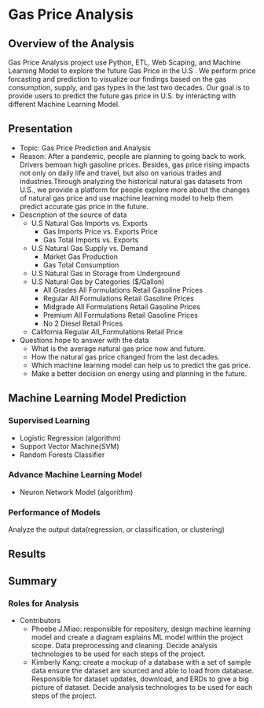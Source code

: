 # Gas Price Analysis
## Overview of the Analysis
Gas Price Analysis project use Python, ETL, Web Scaping, and Machine Learning Model to explore the future Gas Price in the U.S . We perform price forcasting and prediction to visualize our findings based on the gas consumption, supply, and gas types in the last two decades. Our goal is to provide users to predict the future gas price in U.S. by interacting with different Machine Learning Model.

## Presentation
- Topic: Gas Price Prediction and Analysis
- Reason: After a pandemic, people are planning to going back to work. Drivers bemoan high gasoline prices. Besides, gas price rising impacts not only on daily life and travel, but also on various trades and industries.Through analyzing the historical natural gas datasets from U.S., we provide a platform for people explore more about the changes of natural gas price and use machine learning model to help them predict accurate gas price in the future.  
- Description of the source of data
  - U.S Natural Gas Imports vs. Exports
    - Gas Imports Price vs. Exports Price
    - Gas Total Imports vs. Exports
  - U.S Natural Gas Supply vs. Demand
    - Market Gas Production 
    - Gas Total Consumption
  - U.S Natural Gas in Storage from Underground 
  - U.S Natural Gas by Categories ($/Gallon)
    - All Grades All Formulations Retail Gasoline Prices 
    - Regular All Formulations Retail Gasoline Prices
    - Midgrade All Formulations Retail Gasoline Prices
    - Premium All Formulations Retail Gasoline Prices
    - No 2 Diesel Retail Prices
  - California Regular All_Formulations Retail Price
- Questions hope to answer with the data
  - What is the average natural gas price now and future.
  - How the natural gas price changed from the last decades.
  - Which machine learning model can help us to predict the gas price.
  - Make a better decision on energy using and planning in the future.

## Machine Learning Model Prediction
### Supervised Learning 
- Logistic Regression (algorithm)
- Support Vector Machine(SVM)
- Random Forests Classifier
### Advance Machine Learning Model 
- Neuron Network Model (algorithm)
### Performance of Models  
Analyze the output data(regression, or classification, or clustering)

## Results
## Summary
### Roles for Analysis
- Contributors
  - Phoebe J.Miao: responsible for repository, design machine learning model and create a diagram explains ML model within the project scope. Data preprocessing and cleaning. Decide analysis technologies to be used for each steps of the project.
  - Kimberly Kang: create a mockup of a database with a set of sample data ensure the dataset are sourced and able to load from database. Responsible for dataset updates, download, and ERDs to give a big picture of dataset. Decide analysis technologies to be used for each steps of the project.

